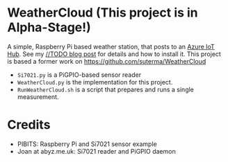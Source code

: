 # WeatherCloud (This project is in Alpha-Stage!)

A simple, Raspberry Pi based weather station, that posts to an [Azure IoT Hub](https://azure.microsoft.com/en-us/services/iot-hub/). See my [//TODO blog post](https://qrys.ch) for details and how to install it. This project is based a former work on https://github.com/suterma/WeatherCloud

 - `Si7021.py` is a PiGPIO-based sensor reader
 - `WeatherCloud.py` is the implementation for this project.
 - `RunWeatherCloud.sh` is a script that prepares and runs a single measurement.
 
 # Credits
 - PIBITS: Raspberry Pi and Si7021 sensor example
 - Joan at abyz.me.uk: Si7021 reader and PiGPIO daemon

